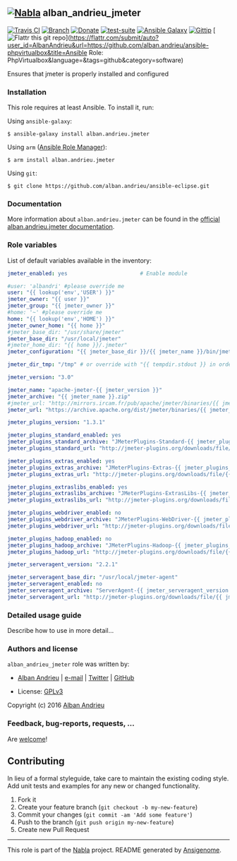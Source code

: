 ## [![Nabla](https://debops.org/images/debops-small.png)](https://github.com/AlbanAndrieu) alban_andrieu_jmeter

<!-- This file was generated by Ansigenome. Do not edit this file directly but
     instead have a look at the files in the ./meta/ directory. -->

[![Travis CI](https://img.shields.io/travis/AlbanAndrieu/ansible-jmeter.svg?style=flat)](https://travis-ci.org/AlbanAndrieu/ansible-jmeter)
[![Branch](http://img.shields.io/github/tag/AlbanAndrieu/ansible-jmeter.svg?style=flat-square)](https://github.com/AlbanAndrieu/ansible-jmeter/tree/master)
[![Donate](https://img.shields.io/gratipay/AlbanAndrieu.svg?style=flat)](https://www.gratipay.com/AlbanAndrieu)
[![test-suite](https://img.shields.io/badge/test--suite-ansible--alban__andrieu__jmeter-blue.svg?style=flat)](https://github.com/AlbanAndrieu/test-suite/tree/master/ansible-alban_andrieu_jmeter/)
[![Ansible Galaxy](https://img.shields.io/badge/galaxy-alban.andrieu.jmeter-660198.svg?style=flat)](https://galaxy.ansible.com/detail#/role/1997)
[![Gittip](http://img.shields.io/gittip/alban.andrieu.svg)](https://www.gittip.com/alban.andrieu/)
[![Flattr this git repo](http://api.flattr.com/button/flattr-badge-large.png)](https://flattr.com/submit/auto?user_id=AlbanAndrieu&url=https://github.com/alban.andrieu/ansible-phpvirtualbox&title=Ansible Role: PhpVirtualbox&language=&tags=github&category=software)

Ensures that jmeter is properly installed and configured


### Installation

This role requires at least Ansible. To install it, run:

Using `ansible-galaxy`:
```shell
$ ansible-galaxy install alban.andrieu.jmeter
```

Using `arm` ([Ansible Role Manager](https://github.com/mirskytech/ansible-role-manager/)):
```shell
$ arm install alban.andrieu.jmeter
```

Using `git`:
```shell
$ git clone https://github.com/alban.andrieu/ansible-eclipse.git
```

### Documentation

More information about `alban.andrieu.jmeter` can be found in the
[official alban.andrieu.jmeter documentation](https://docs.debops.org/en/latest/ansible/roles/ansible-jmeter/docs/).


### Role variables

List of default variables available in the inventory:

```YAML
jmeter_enabled: yes                       # Enable module

#user: 'albandri' #please override me
user: "{{ lookup('env','USER') }}"
jmeter_owner: "{{ user }}"
jmeter_group: "{{ jmeter_owner }}"
#home: '~' #please override me
home: "{{ lookup('env','HOME') }}"
jmeter_owner_home: "{{ home }}"
#jmeter_base_dir: "/usr/share/jmeter"
jmeter_base_dir: "/usr/local/jmeter"
#jmeter_home_dir: "{{ home }}/.jmeter"
jmeter_configuration: "{{ jmeter_base_dir }}/{{ jmeter_name }}/bin/jmeter.properties"

jmeter_dir_tmp: "/tmp" # or override with "{{ tempdir.stdout }} in order to have be sure to download the file"

jmeter_version: "3.0"

jmeter_name: "apache-jmeter-{{ jmeter_version }}"
jmeter_archive: "{{ jmeter_name }}.zip"
#jmeter_url: "http://mirrors.ircam.fr/pub/apache/jmeter/binaries/{{ jmeter_archive }}"
jmeter_url: "https://archive.apache.org/dist/jmeter/binaries/{{ jmeter_archive }}"

jmeter_plugins_version: "1.3.1"

jmeter_plugins_standard_enabled: yes
jmeter_plugins_standard_archive: "JMeterPlugins-Standard-{{ jmeter_plugins_version }}.zip"
jmeter_plugins_standard_url: "http://jmeter-plugins.org/downloads/file/{{ jmeter_plugins_standard_archive }}"

jmeter_plugins_extras_enabled: yes
jmeter_plugins_extras_archive: "JMeterPlugins-Extras-{{ jmeter_plugins_version }}.zip"
jmeter_plugins_extras_url: "http://jmeter-plugins.org/downloads/file/{{ jmeter_plugins_extras_archive }}"

jmeter_plugins_extraslibs_enabled: yes
jmeter_plugins_extraslibs_archive: "JMeterPlugins-ExtrasLibs-{{ jmeter_plugins_version }}.zip"
jmeter_plugins_extraslibs_url: "http://jmeter-plugins.org/downloads/file/{{ jmeter_plugins_extraslibs_archive }}"

jmeter_plugins_webdriver_enabled: no
jmeter_plugins_webdriver_archive: "JMeterPlugins-WebDriver-{{ jmeter_plugins_version }}.zip"
jmeter_plugins_webdriver_url: "http://jmeter-plugins.org/downloads/file/{{ jmeter_plugins_webdriver_archive }}"

jmeter_plugins_hadoop_enabled: no
jmeter_plugins_hadoop_archive: "JMeterPlugins-Hadoop-{{ jmeter_plugins_version }}.zip"
jmeter_plugins_hadoop_url: "http://jmeter-plugins.org/downloads/file/{{ jmeter_plugins_hadoop_archive }}"

jmeter_serveragent_version: "2.2.1"

jmeter_serveragent_base_dir: "/usr/local/jmeter-agent"
jmeter_serveragent_enabled: no
jmeter_serveragent_archive: "ServerAgent-{{ jmeter_serveragent_version }}.zip"
jmeter_serveragent_url: "http://jmeter-plugins.org/downloads/file/{{ jmeter_serveragent_archive }}"
```


### Detailed usage guide

Describe how to use in more detail...


### Authors and license

`alban_andrieu_jmeter` role was written by:

- [Alban Andrieu](fr.linkedin.com/in/nabla/) | [e-mail](mailto:alban.andrieu@free.fr) | [Twitter](https://twitter.com/AlbanAndrieu) | [GitHub](https://github.com/AlbanAndrieu)

- License: [GPLv3](https://tldrlegal.com/license/gnu-general-public-license-v3-%28gpl-3%29)

Copyright (c) 2016 [Alban Andrieu](https://alban-andrieu.com/)

### Feedback, bug-reports, requests, ...

Are [welcome](https://github.com/AlbanAndrieu/ansible-jmeter/issues)!

## Contributing
In lieu of a formal styleguide, take care to maintain the existing coding style. Add unit tests and examples for any new or changed functionality.

1. Fork it
2. Create your feature branch (`git checkout -b my-new-feature`)
3. Commit your changes (`git commit -am 'Add some feature'`)
4. Push to the branch (`git push origin my-new-feature`)
5. Create new Pull Request

***

This role is part of the [Nabla](https://github.com/AlbanAndrieu) project.
README generated by [Ansigenome](https://github.com/nickjj/ansigenome/).
